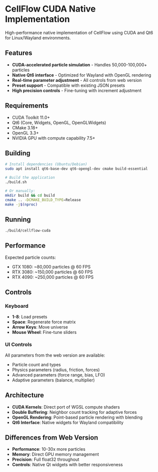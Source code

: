 # CellFlow CUDA Native Implementation

High-performance native implementation of CellFlow using CUDA and Qt6 for Linux/Wayland environments.

## Features

- **CUDA-accelerated particle simulation** - Handles 50,000-100,000+ particles
- **Native Qt6 interface** - Optimized for Wayland with OpenGL rendering
- **Real-time parameter adjustment** - All controls from web version
- **Preset support** - Compatible with existing JSON presets
- **High precision controls** - Fine-tuning with increment adjustment

## Requirements

- CUDA Toolkit 11.0+
- Qt6 (Core, Widgets, OpenGL, OpenGLWidgets)
- CMake 3.18+
- OpenGL 3.3+
- NVIDIA GPU with compute capability 7.5+

## Building

```bash
# Install dependencies (Ubuntu/Debian)
sudo apt install qt6-base-dev qt6-opengl-dev cmake build-essential

# Build the application
./build.sh

# Or manually:
mkdir build && cd build
cmake .. -DCMAKE_BUILD_TYPE=Release
make -j$(nproc)
```

## Running

```bash
./build/cellflow-cuda
```

## Performance

Expected particle counts:
- GTX 1080: ~80,000 particles @ 60 FPS
- RTX 3080: ~150,000 particles @ 60 FPS
- RTX 4090: ~250,000 particles @ 60 FPS

## Controls

### Keyboard
- **1-8**: Load presets
- **Space**: Regenerate force matrix
- **Arrow Keys**: Move universe
- **Mouse Wheel**: Fine-tune sliders

### UI Controls
All parameters from the web version are available:
- Particle count and types
- Physics parameters (radius, friction, forces)
- Advanced parameters (force range, bias, LFO)
- Adaptive parameters (balance, multiplier)

## Architecture

- **CUDA Kernels**: Direct port of WGSL compute shaders
- **Double Buffering**: Neighbor count tracking for adaptive forces
- **OpenGL Rendering**: Point-based particle rendering with blending
- **Qt6 Interface**: Native widgets for Wayland compatibility

## Differences from Web Version

- **Performance**: 10-30x more particles
- **Memory**: Direct GPU memory management
- **Precision**: Full float32 throughout
- **Controls**: Native Qt widgets with better responsiveness